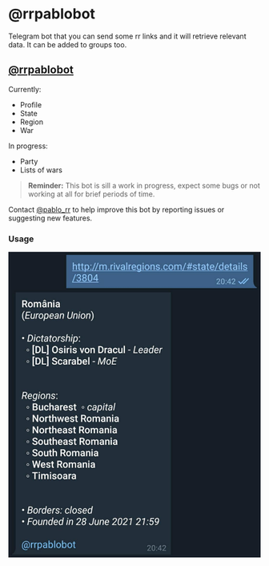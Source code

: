 # @rrpablobot

Telegram bot that you can send some rr links and it will retrieve
relevant data. It can be added to groups too.

## [@rrpablobot](https://t.me/rrpablobot)

Currently:
- Profile
- State
- Region
- War

In progress:
- Party
- Lists of wars

> **Reminder:** This bot is sill a work in progress, expect some bugs or not working at all for brief periods of time.

Contact [@pablo_rr](https://pablo_rr) to help improve this bot by reporting issues or suggesting new features.

### Usage
![img](https://raw.githubusercontent.com/pbl0/rr-scripts/main/scripts/rrpablobot/example.jpg)
